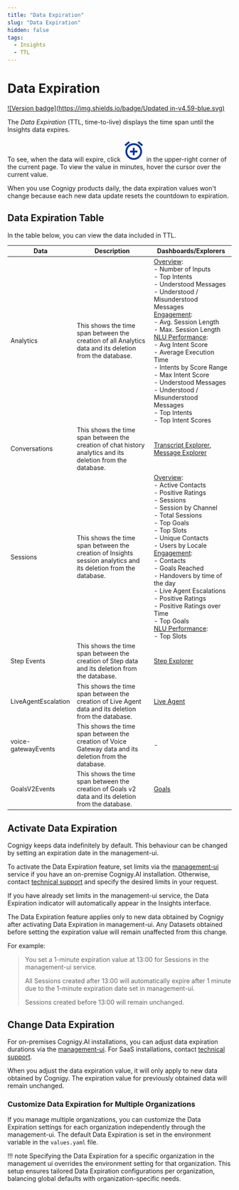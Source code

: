 ```yaml
---
title: "Data Expiration" 
slug: "Data Expiration" 
hidden: false 
tags:
  - Insights
  - TTL
---
```


# Data Expiration

[![Version badge](https://img.shields.io/badge/Updated in-v4.59-blue.svg)](../../release-notes/4.59.md)

The *Data Expiration* (TTL, time-to-live) displays the time span until the Insights data expires. 

To see, when the data will expire, click ![clock](../../_assets/insights/icons/clock.svg) in the upper-right corner of the current page. To view the value in minutes, hover the cursor over the current value.

When you use Cognigy products daily, the data expiration values won't change because each new data update resets the countdown to expiration.

## Data Expiration Table

In the table below, you can view the data included in TTL.

| Data                | Description                                                                                                     | Dashboards/Explorers                                                                                                                                                                                                                                                                                                                                                                                                                                                                                                                                  |
|---------------------|-----------------------------------------------------------------------------------------------------------------|-------------------------------------------------------------------------------------------------------------------------------------------------------------------------------------------------------------------------------------------------------------------------------------------------------------------------------------------------------------------------------------------------------------------------------------------------------------------------------------------------------------------------------------------------------|
| Analytics           | This shows the time span between the creation of all Analytics data and its deletion from the database.         | [Overview](../dashboards/overview.md): <br>- Number of Inputs <br>- Top Intents  <br>- Understood Messages  <br>- Understood / Misunderstood Messages<br> [Engagement](../dashboards/engagement.md): <br>- Avg. Session Length<br> - Max. Session Length <br> [NLU Performance](../dashboards/nlu-performance.md): <br> - Avg Intent Score <br> - Average Execution Time <br> - Intents by Score Range <br> - Max Intent Score <br> - Understood Messages <br> - Understood / Misunderstood Messages <br> - Top Intents <br> - Top Intent Scores <br> | 
| Conversations       | This shows the time span between the creation of chat history analytics and its deletion from the database.     | [Transcript Explorer](../explorers/transcript.md), [Message Explorer](../explorers/message.md)                                                                                                                                                                                                                                                                                                                                                                                                                                                        |
| Sessions            | This shows the time span between the creation of Insights session analytics and its deletion from the database. | [Overview](../dashboards/overview.md): <br> - Active Contacts<br> - Positive Ratings<br> - Sessions<br> - Session by Channel<br> - Total Sessions<br> - Top Goals<br>- Top Slots<br> - Unique Contacts<br> - Users by Locale<br> [Engagement](../dashboards/engagement.md): <br>- Contacts <br>- Goals Reached <br>- Handovers by time of the day <br>- Live Agent Escalations <br>- Positive Ratings <br>- Positive Ratings over Time <br>- Top Goals <br>[NLU Performance](../dashboards/nlu-performance.md):<br>- Top Slots                        | 
| Step Events         | This shows the time span between the creation of Step data and its deletion from the database.                  | [Step Explorer](../explorers/step.md)                                                                                                                                                                                                                                                                                                                                                                                                                                                                                                                 |
| LiveAgentEscalation | This shows the time span between the creation of Live Agent data and its deletion from the database.            | [Live Agent](../dashboards/live-agent.md)                                                                                                                                                                                                                                                                                                                                                                                                                                                                                                             |
| voice-gatewayEvents | This shows the time span between the creation of Voice Gateway data and its deletion from the database.         | -                                                                                                                                                                                                                                                                                                                                                                                                                                                                                                                                                     |
| GoalsV2Events       | This shows the time span between the creation of Goals v2 data and its deletion from the database.              | [Goals](../dashboards/goals.md)                                                                                                                                                                                                                                                                                                                                                                                                                                                                                                                       |

## Activate Data Expiration

Cognigy keeps data indefinitely by default. This behaviour can be changed by setting an expiration date in the management-ui.

To activate the Data Expiration feature, set limits via the [management-ui](../../ai/administer/access/management-ui.md#expiration-values--ttl--for-sensitive-data) service if you have an on-premise Cognigy.AI installation. Otherwise, contact [technical support](../../help/get-help.md#help-center) and specify the desired limits in your request.

If you have already set limits in the management-ui service, the Data Expiration indicator will automatically appear in the Insights interface.

The Data Expiration feature applies only to new data obtained by Cognigy after activating Data Expiration in management-ui. Any Datasets obtained before setting the expiration value will remain unaffected from this change.

For example:

> You set a 1-minute expiration value at 13:00 for Sessions in the management-ui service.
> 
> All Sessions created after 13:00 will automatically expire after 1 minute due to the 1-minute expiration date set in management-ui.
> 
> Sessions created before 13:00 will remain unchanged.

## Change Data Expiration

For on-premises Cognigy.AI installations, you can adjust data expiration durations via the [management-ui](../../ai/administer/access/management-ui.md#expiration-values--ttl--for-sensitive-data). For SaaS installations, contact [technical support](../../help/get-help.md#help-center). 

When you adjust the data expiration value, it will only apply to new data obtained by Cognigy. The expiration value for previously obtained data will remain unchanged.

### Customize Data Expiration for Multiple Organizations

If you manage multiple organizations, you can customize the Data Expiration settings for each organization independently through the management-ui.
The default Data Expiration is set in the environment variable in the `values.yaml` file.

!!! note 
    Specifying the Data Expiration for a specific organization in the management ui overrides the environment setting for that organization. This setup ensures tailored Data Expiration configurations per organization, balancing global defaults with organization-specific needs.